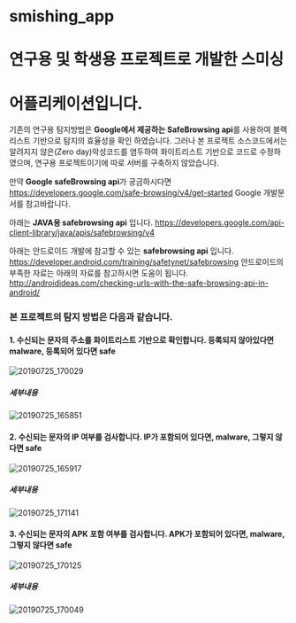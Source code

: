 smishing_app
=============

# 연구용 및 학생용 프로젝트로 개발한 스미싱
# 어플리케이션입니다.

기존의 연구용 탐지방법은 **Google에서 제공하는 SafeBrowsing api**를 사용하여 블랙리스트 기반으로
탐지의 효율성을 확인 하였습니다.
그러나 본 프로젝트 소스코드에서는 알려지지 않은(Zero day)악성코드를 염두하여
화이트리스트 기반으로 코드로 수정하였으며, 연구용 프로젝트이기에 따로 서버를 구축하지 않았습니다.

만약 **Google safeBrowsing api**가 궁금하시다면
<https://developers.google.com/safe-browsing/v4/get-started> Google
개발문서를 참고바랍니다.

아래는 **JAVA용 safebrowsing api** 입니다.
<https://developers.google.com/api-client-library/java/apis/safebrowsing/v4>


아래는 안드로이드 개발에 참고할 수 있는 **safebrowsing api** 입니다.
<https://developer.android.com/training/safetynet/safebrowsing>
안드로이드의 부족한 자료는 아래의 자료를 참고하시면 도움이 됩니다.
<http://androidideas.com/checking-urls-with-the-safe-browsing-api-in-android/>

### 본 프로젝트의 탐지 방법은 다음과 같습니다. 

#### 1. 수신되는 문자의 주소를 화이트리스트 기반으로 확인합니다.  등록되지 않아있다면 malware, 등록되어 있다면 safe
![20190725_170029](https://user-images.githubusercontent.com/49786050/61857437-21e41500-aeff-11e9-8e46-eeb71d887a5b.jpg)
##### 세부내용
![20190725_165851](https://user-images.githubusercontent.com/49786050/61857457-2d374080-aeff-11e9-99d6-6e05afec9cea.jpg)

#### 2. 수신되는 문자의 IP 여부를 검사합니다.  IP가 포함되어 있다면, malware, 그렇지 않다면 safe
![20190725_165917](https://user-images.githubusercontent.com/49786050/61857692-94ed8b80-aeff-11e9-8b64-653745709136.jpg)
##### 세부내용
![20190725_171141](https://user-images.githubusercontent.com/49786050/61857716-a2a31100-aeff-11e9-8056-40904aae6f3a.jpg)

#### 3. 수신되는 문자의 APK 포함 여부를 검사합니다.  APK가 포함되어 있다면, malware, 그렇지 않다면 safe
![20190725_170125](https://user-images.githubusercontent.com/49786050/61857391-0a0c9100-aeff-11e9-9c78-aea72f94dcc1.jpg)
##### 세부내용
![20190725_170049](https://user-images.githubusercontent.com/49786050/61857411-1395f900-aeff-11e9-8828-8f6902ef872a.jpg)

